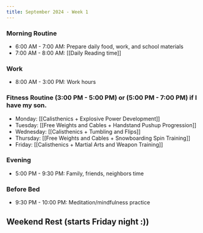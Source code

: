 ```yaml
---
title: September 2024 - Week 1
---
```


### Morning Routine
- 6:00 AM - 7:00 AM: Prepare daily food, work, and school materials
- 7:00 AM - 8:00 AM: [[Daily Reading time]]

### Work
- 8:00 AM - 3:00 PM: Work hours

### Fitness Routine (3:00 PM - 5:00 PM) or (5:00 PM - 7:00 PM) if I have my son.  
- Monday: [[Calisthenics + Explosive Power Development]]
- Tuesday: [[Free Weights and Cables + Handstand Pushup Progression]]
- Wednesday: [[Calisthenics + Tumbling and Flips]]
- Thursday: [[Free Weights and Cables + Snowboarding Spin Training]]
- Friday: [[Calisthenics + Martial Arts and Weapon Training]]

### Evening
- 5:00 PM - 9:30 PM: Family, friends, neighbors time

### Before Bed
- 9:30 PM - 10:00 PM: Meditation/mindfulness practice

## Weekend Rest (starts Friday night :))

